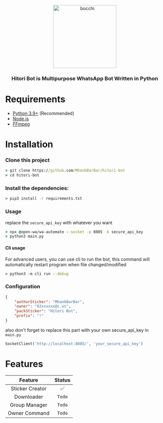 <p align="center">
  <img src="https://mhankbarbar.codes/assets/images/bocchi.png" height="200px" alt="bocchi"/>
  <h3 align="center">Hitori Bot is Multipurpose WhatsApp Bot Written in Python</h3>
</p>

# Requirements
- [Python 3.9+](https://www.python.org/downloads/) (Recommended)
- [Node.js](https://nodejs.org/en/download/)
- [FFmpeg](https://ffmpeg.org/download.html)

# Installation

### Clone this project
```cmd
> git clone https://github.com/MhankBarBar/hitori-bot
> cd hitori-bot
```
### Install the dependencies:
```cmd
> pip3 install -r requirements.txt
```
### Usage
replace the `secure_api_key` with whatever you want
```cmd
> npx @open-wa/wa-automate --socket -p 8085 -k secure_api_key
> python3 main.py
```
#### Cli usage
For advanced users, you can use cli to run the bot, this command will automatically restart program when file changed/modified
```cmd
> python3 -m cli run --debug
```
### Configuration
```json
{
    "authorSticker": "MhankBarBar",
    "owner": "62xxxxxx@c.us",
    "packSticker": "Hitori Bot",
    "prefix": "!"
}
```
also don't forget to replace this part with your own secure_api_key in `main.py`
```python
SocketClient('http://localhost:8085/', 'your_secure_api_key')
```

# Features
|     Feature     | Status |
|:---------------:|:-----:|
| Sticker Creator |   ✅   |
|   Downloader    | `Todo` |
|  Group Manager  | `Todo` |
|  Owner Command  | `Todo` |

